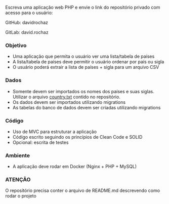 Escreva uma aplicação web PHP e envie o link do repositório privado com acesso para o usuário:

GitHub: davidrochaz

GitLab: david.rochaz

### Objetivo

* Uma aplicação que permita o usuário ver uma lista/tabela de países
* A lista/tabela de países deve permitir o usuário ordenar por país ou sigla
* O usuário poderá extrair a lista de países + sigla para um arquivo CSV


### Dados

* Somente devem ser importados os nomes dos países e suas siglas. Utilizar o arquivo [country.txt](./country.txt) contido no repositório.
* Os dados devem ser importados utilizando migrations
* As tabelas do banco de dados devem ser criadas utilizando migrations


### Código

* Uso de MVC para estruturar a aplicação
* Código escrito seguindo os princípios de Clean Code e SOLID
* Opcional: escrita de testes


### Ambiente

* A aplicação deve rodar em Docker (Nginx + PHP + MySQL)


### ATENÇÃO

O repositório precisa conter o arquivo de README.md descrevendo como rodar o projeto